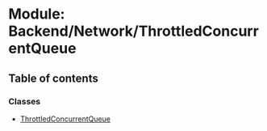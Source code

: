# Module: Backend/Network/ThrottledConcurrentQueue

## Table of contents

### Classes

- [ThrottledConcurrentQueue](../classes/Backend_Network_ThrottledConcurrentQueue.ThrottledConcurrentQueue.md)

